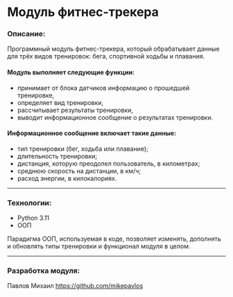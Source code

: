 # Модуль фитнес-трекера
### Описание:

Программный модуль фитнес-трекера, который обрабатывает данные для трёх видов 
тренировок: бега, спортивной ходьбы и плавания.  

#### Модуль выполняет следующие функции:  
- принимает от блока датчиков информацию о прошедшей тренировке,
- определяет вид тренировки,
- рассчитывает результаты тренировки,
- выводит информационное сообщение о результатах тренировки.  

#### Информационное сообщение включает такие данные:  
- тип тренировки (бег, ходьба или плавание);
- длительность тренировки;
- дистанция, которую преодолел пользователь, в километрах;
- среднюю скорость на дистанции, в км/ч;
- расход энергии, в килокалориях.

---

### Технологии:
- Python 3.11
- ООП

Парадигма ООП, используемая в коде, позволяет изменять, дополнять и обновлять
типы тренировки и функционал модуля в целом.  

---

### Разработка модуля:
Павлов Михаил https://github.com/mikepavlos
